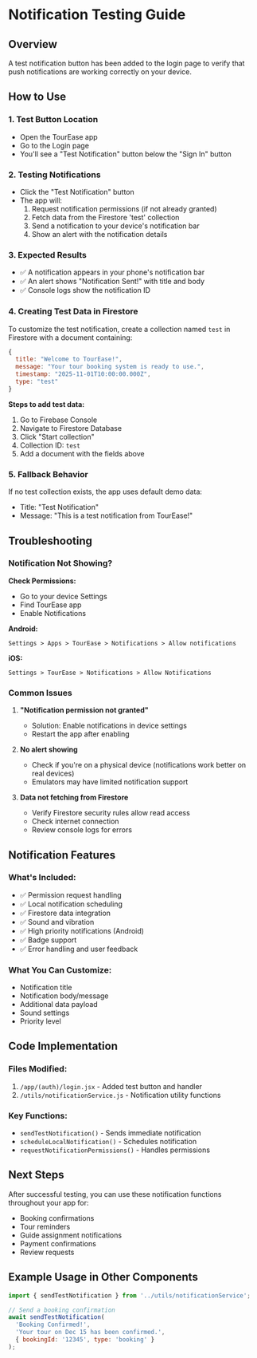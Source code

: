 # Notification Testing Guide

## Overview
A test notification button has been added to the login page to verify that push notifications are working correctly on your device.

## How to Use

### 1. Test Button Location
- Open the TourEase app
- Go to the Login page
- You'll see a "Test Notification" button below the "Sign In" button

### 2. Testing Notifications
- Click the "Test Notification" button
- The app will:
  1. Request notification permissions (if not already granted)
  2. Fetch data from the Firestore 'test' collection
  3. Send a notification to your device's notification bar
  4. Show an alert with the notification details

### 3. Expected Results
- ✅ A notification appears in your phone's notification bar
- ✅ An alert shows "Notification Sent!" with title and body
- ✅ Console logs show the notification ID

### 4. Creating Test Data in Firestore

To customize the test notification, create a collection named `test` in Firestore with a document containing:

```javascript
{
  title: "Welcome to TourEase!",
  message: "Your tour booking system is ready to use.",
  timestamp: "2025-11-01T10:00:00.000Z",
  type: "test"
}
```

**Steps to add test data:**
1. Go to Firebase Console
2. Navigate to Firestore Database
3. Click "Start collection"
4. Collection ID: `test`
5. Add a document with the fields above

### 5. Fallback Behavior
If no test collection exists, the app uses default demo data:
- Title: "Test Notification"
- Message: "This is a test notification from TourEase!"

## Troubleshooting

### Notification Not Showing?

**Check Permissions:**
- Go to your device Settings
- Find TourEase app
- Enable Notifications

**Android:**
```
Settings > Apps > TourEase > Notifications > Allow notifications
```

**iOS:**
```
Settings > TourEase > Notifications > Allow Notifications
```

### Common Issues

1. **"Notification permission not granted"**
   - Solution: Enable notifications in device settings
   - Restart the app after enabling

2. **No alert showing**
   - Check if you're on a physical device (notifications work better on real devices)
   - Emulators may have limited notification support

3. **Data not fetching from Firestore**
   - Verify Firestore security rules allow read access
   - Check internet connection
   - Review console logs for errors

## Notification Features

### What's Included:
- ✅ Permission request handling
- ✅ Local notification scheduling
- ✅ Firestore data integration
- ✅ Sound and vibration
- ✅ High priority notifications (Android)
- ✅ Badge support
- ✅ Error handling and user feedback

### What You Can Customize:
- Notification title
- Notification body/message
- Additional data payload
- Sound settings
- Priority level

## Code Implementation

### Files Modified:
1. `/app/(auth)/login.jsx` - Added test button and handler
2. `/utils/notificationService.js` - Notification utility functions

### Key Functions:
- `sendTestNotification()` - Sends immediate notification
- `scheduleLocalNotification()` - Schedules notification
- `requestNotificationPermissions()` - Handles permissions

## Next Steps

After successful testing, you can use these notification functions throughout your app for:
- Booking confirmations
- Tour reminders
- Guide assignment notifications
- Payment confirmations
- Review requests

## Example Usage in Other Components

```javascript
import { sendTestNotification } from '../utils/notificationService';

// Send a booking confirmation
await sendTestNotification(
  'Booking Confirmed!',
  'Your tour on Dec 15 has been confirmed.',
  { bookingId: '12345', type: 'booking' }
);
```
